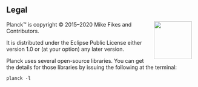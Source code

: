## Legal

<img width="100" align="right" style="margin: 0ex 1em" src="img/legal.jpg">

Planck™ is copyright © 2015–2020 Mike Fikes and Contributors.

It is distributed under the Eclipse Public License either version 1.0 or (at your option) any later version.

Planck uses several open-source libraries. You can get the details for those libraries by issuing the following at the terminal:

```
planck -l
```

